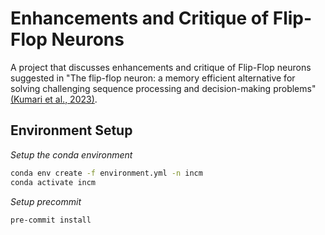 # Enhancements and Critique of Flip-Flop Neurons

A project that discusses enhancements and critique of Flip-Flop neurons suggested in "The flip-flop neuron: a memory efficient alternative for solving challenging sequence processing and decision-making problems" [(Kumari et al., 2023)](https://link.springer.com/article/10.1007/s00521-023-08552-7#:~:text=04%20May%202023-,The%20flip%2Dflop%20neuron%3A%20a%20memory%20efficient%20alternative%20for%20solving,processing%20and%20decision%2Dmaking%20problems). 

## Environment Setup

_Setup the conda environment_
```bash
conda env create -f environment.yml -n incm
conda activate incm
```

_Setup precommit_
```bash
pre-commit install
```
